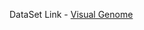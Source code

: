 
DataSet Link - [Visual Genome](https://drive.google.com/drive/folders/17gjLaNubTxpRDqF3fkaLjiwGCzaKg_zs?usp=sharing)

